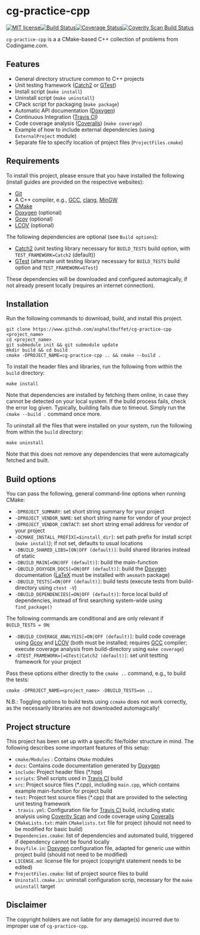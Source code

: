 cg-practice-cpp
===

<a href="http://opensource.org/licenses/MIT" target="_blank"><img src="http://img.shields.io/badge/license-MIT-brightgreen.png" alt="MIT license"></a>[![Build Status](https://travis-ci.org/asphaltbuffet/cg-practice-cpp.svg?branch=master)](https://travis-ci.org/asphaltbuffet/cppbase)</a>[![Coverage Status](https://coveralls.io/repos/github/asphaltbuffet/cg-practice-cpp/badge.svg?branch=master)](https://coveralls.io/github/asphaltbuffet/cg-practice-cpp?branch=master)<a href="https://scan.coverity.com/projects/asphaltbuffet-cg-practice-cpp"><img alt="Coverity Scan Build Status" src="https://img.shields.io/coverity/scan/17709.svg"/></a>

`cg-practice-cpp` is a a CMake-based C++ collection of problems from Codingame.com.

Features
------

  - General directory structure common to C++ projects
  - Unit testing framework ([Catch2](https://www.github.com/catchorg/Catch2 "Catch2 Github repository") or [GTest](https://github.com/google/googletest "Google Test Github repository"))
  - Install script (`make install`)
  - Uninstall script (`make uninstall`)
  - CPack script for packaging (`make package`)
  - Automatic API documentation ([Doxygen](http://www.doxygen.org "Doxygen homepage"))
  - Continuous Integration ([Travis CI](https://travis-ci.org/ "Travis CI homepage"))
  - Code coverage analysis ([Coveralls](https://coveralls.io "Coveralls.io homepage")) (`make coverage`)
  - Example of how to include external dependencies (using `ExternalProject` module)
  - Separate file to specify location of project files (`ProjectFiles.cmake`)

Requirements
------

To install this project, please ensure that you have installed the following (install guides are provided on the respective websites):

  - [Git](http://git-scm.com)
  - A C++ compiler, e.g., [GCC](https://gcc.gnu.org/), [clang](http://clang.llvm.org/), [MinGW](http://www.mingw.org/)
  - [CMake](http://www.cmake.org "CMake homepage")
  - [Doxygen](http://www.doxygen.org "Doxygen homepage") (optional)
  - [Gcov](https://gcc.gnu.org/onlinedocs/gcc/Gcov.html) (optional)
  - [LCOV](http://ltp.sourceforge.net/coverage/lcov.php) (optional)

The following dependencies are optional (see `Build options`):

  - [Catch2](https://www.github.com/catchorg/Catch2) (unit testing library necessary for `BUILD_TESTS` build option, with `TEST_FRAMEWORK=Catch2` (default))
  - [GTest](https://github.com/google/googletest) (alternate unit testing library necessary for `BUILD_TESTS` build option and `TEST_FRAMEWORK=GTest`)

These dependencies will be downloaded and configured automagically, if not already present locally (requires an internet connection).

Installation
------

Run the following commands to download, build, and install this project.

    git clone https://www.github.com/asphaltbuffet/cg-practice-cpp <project_name>
    cd <project_name>
    git submodule init && git submodule update
    mkdir build && cd build
    cmake -DPROJECT_NAME=cg-practice-cpp .. && cmake --build .

To install the header files and libraries, run the following from within the `build` directory:

    make install

Note that dependencies are installed by fetching them online, in case they cannot be detected on your local system. If the build process fails, check the error log given. Typically, building fails due to timeout. Simply run the `cmake --build .` command once more.

To uninstall all the files that were installed on your system, run the following from within the `build` directory:

    make uninstall

Note that this does not remove any dependencies that were automagically fetched and built.

Build options
-------------

You can pass the following, general command-line options when running CMake:

  - `-DPROJECT_SUMMARY`: set short string summary for your project
  - `-DPROJECT_VENDOR_NAME`: set short string name for vendor of your project
  - `-DPROJECT_VENDOR_CONTACT`: set short string email address for vendor of your project
  - `-DCMAKE_INSTALL_PREFIX[=$install_dir]`: set path prefix for install script (`make install`); if not set, defaults to usual locations
  - `-DBUILD_SHARED_LIBS=[ON|OFF (default)]`: build shared libraries instead of static
  - `-DBUILD_MAIN[=ON|OFF (default)]`: build the main-function
  - `-DBUILD_DOXYGEN_DOCS[=ON|OFF (default)]`: build the [Doxygen](http://www.doxygen.org "Doxygen homepage") documentation ([LaTeX](http://www.latex-project.org/) must be installed with `amsmath` package)
  - `-DBUILD_TESTS[=ON|OFF (default)]`: build tests (execute tests from build-directory using `ctest -V`)
  - `-DBUILD_DEPENDENCIES[=ON|OFF (default)]`: force local build of dependencies, instead of first searching system-wide using `find_package()`

The following commands are conditional and are only relevant if `BUILD_TESTS = ON`:

 - `-DBUILD_COVERAGE_ANALYSIS[=ON|OFF (default)]`: build code coverage using [Gcov](https://gcc.gnu.org/onlinedocs/gcc/Gcov.html) and [LCOV](http://ltp.sourceforge.net/coverage/lcov.php) (both must be installed; requires [GCC](https://gcc.gnu.org/) compiler; execute coverage analysis from build-directory using `make coverage`)
 - `-DTEST_FRAMEWORK=[=GTest|Catch2 (default)]`: set unit testting framework for your project

Pass these options either directly to the `cmake ..` command, e.g., to build the tests:

    cmake -DPROJECT_NAME=<project_name> -DBUILD_TESTS=on ..

N.B.: Toggling options to build tests using `ccmake` does not work correctly, as the necessarily libraries are not downloaded automagically!

Project structure
-------------

This project has been set up with a specific file/folder structure in mind. The following describes some important features of this setup:

  - `cmake/Modules` : Contains `CMake` modules
  - `docs`: Contains code documentation generated by [Doxygen](http://www.doxygen.org "Doxygen homepage")
  - `include`: Project header files (*.hpp)
  - `scripts`: Shell scripts used in [Travis CI](https://travis-ci.org/ "Travis CI homepage") build
  - `src`: Project source files (*.cpp), including `main.cpp`, which contains example main-function for project build
  - `test`: Project test source files (*.cpp) that are provided to the selecting unit testing framework
  - `.travis.yml`: Configuration file for [Travis CI](https://travis-ci.org/ "Travis CI homepage") build, including static analysis using [Coverity Scan](https://scan.coverity.com/ "Coverity Scan homepage") and code coverage using [Coveralls](https://coveralls.io "Coveralls.io homepage")
  - `CMakeLists.txt`: main `CMakelists.txt` file for project (should not need to be modified for basic build)
  - `Dependencies.cmake`: list of dependencies and automated build, triggered if dependency cannot be found locally
  - `Doxyfile.in`: [Doxygen](http://www.doxygen.org "Doxygen homepage") configuration file, adapted for generic use within project build (should not need to be modified)
  - `LICENSE.md`: license file for project (copyright statement needs to be edited)
  - `ProjectFiles.cmake`: list of project source files to build
  - `Uninstall.cmake.in`: uninstall configuration scrip, necessary for the `make uninstall` target

Disclaimer
------------

The copyright holders are not liable for any damage(s) incurred due to improper use of `cg-practice-cpp`.
